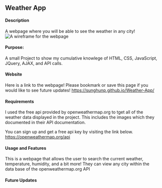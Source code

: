 ## Weather App
#### Description
A webpage where you will be able to see the weather in any city!
![A wireframe for the webpage](https://i.imgur.com/USBm0qs.png "Roadmap")

#### Purpose:
A small Project to show my cumulative knowlege of HTML, CSS, JavaScript, JQuery, AJAX, and API calls.  

#### Website
Here is a link to the webpage! Please bookmark or save this page if you would like to see future updates!
https://sunghunp.github.io/Weather-App/

#### Requirements 
I used the free api provided by openweathermap.org to tget all of the weather data displayed in the project. This includes the images which they documented in their API documentation.

You can sign up and get a free api key by visiting the link below.
https://openweathermap.org/api

#### Usage and Features
This is a webpage that allows the user to search the current weather, temperature, humidity, and a bit more! They can view any city within the data base of the openweathermap.org API

#### Future Updates